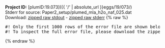 **Project ID:** [plumID:19.073]({{ '/' | absolute_url }}eggs/19/073/)  
Stderr for source:  Paper2_setup/plumed_mla_h2o_naf_025.dat   
Download: [zipped raw stdout](plumed_mla_h2o_naf_025.dat.plumed.stdout.txt.zip) - [zipped raw stderr](plumed_mla_h2o_naf_025.dat.plumed.stderr.txt.zip) 
{% raw %}
<pre>
#! Only the first 1000 rows of the error file are shown below
#! To inspect the full error file, please download the zipped raw stderr file above
</pre>
{% endraw %}

